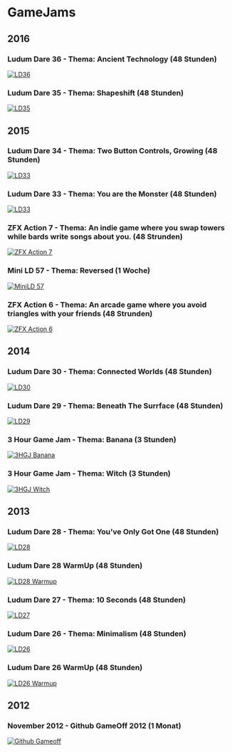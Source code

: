 # GameJams

## 2016

### Ludum Dare 36 - Thema: Ancient Technology (48 Stunden)
[![LD36](img/ld36.jpg)](https://kayzgames.github.io/ld36/)

### Ludum Dare 35 - Thema: Shapeshift (48 Stunden)
[![LD35](img/ld35.jpg)](https://isowosi.github.io/shapeocalypse/)

## 2015

### Ludum Dare 34 - Thema: Two Button Controls, Growing (48 Stunden)
[![LD33](img/ld34.jpg)](https://kayzgames.itch.io/damacreat)

### Ludum Dare 33 - Thema: You are the Monster (48 Stunden)
[![LD33](img/ld33.jpg)](http://kayzgames.github.io/ld33/)

### ZFX Action 7 - Thema: An indie game where you swap towers while bards write songs about you. (48 Strunden)
[![ZFX Action 7](img/zfxaction7.jpg)](http://kayzgames.github.io/zfx_action_7/)

### Mini LD 57 - Thema: Reversed (1 Woche)
[![MiniLD 57](img/minild57.jpg)](http://kayzgames.github.io/minild57/)

### ZFX Action 6 - Thema: An arcade game where you avoid triangles with your friends (48 Strunden)
[![ZFX Action 6](img/zfxaction6.jpg)](http://kayzgames.github.io/zfx_action_6/) 

## 2014

### Ludum Dare 30 - Thema: Connected Worlds (48 Stunden)
[![LD30](img/ld30.jpg)](http://denniskaselow.github.io/ld30/pc/)

### Ludum Dare 29 - Thema: Beneath The Surrface (48 Stunden)
[![LD29](img/ld29.jpg)](http://denniskaselow.github.io/ld29_beneath_the_surface/pc/)

### 3 Hour Game Jam - Thema: Banana (3 Stunden)
[![3HGJ Banana](img/3hgjbanana.jpg)](https://denniskaselow.github.io/3hgj_banana/3hgj_banana.html)

### 3 Hour Game Jam - Thema: Witch (3 Stunden)
[![3HGJ Witch](img/3hgjwitch.jpg)](https://denniskaselow.github.io/3hgj_witch/3hgj_witch.html)

## 2013

### Ludum Dare 28 - Thema: You've Only Got One (48 Stunden)
[![LD28](img/ld28.jpg)](http://kayzgames.github.io/ld28/)

### Ludum Dare 28 WarmUp (48 Stunden)
[![LD28 Warmup](img/ld28warmup.jpg)](http://kayzgames.github.io/ld28_warmup/ld28_warmup.html)

### Ludum Dare 27 - Thema: 10 Seconds (48 Stunden)
[![LD27](img/ld27.jpg)](http://kayzgames.github.io/ld27/ld27.html)

### Ludum Dare 26 - Thema: Minimalism (48 Stunden)
[![LD26](img/ld26.jpg)](http://kayzgames.github.io/ld26_minimalism/ld26_minimalism.html)

### Ludum Dare 26 WarmUp (48 Stunden)
[![LD26 Warmup](img/ld26warmup.jpg)](http://kayzgames.github.io/ld26_warmup/ld26_warmup.html)

## 2012


### November 2012 - Github GameOff 2012 (1 Monat)
[![Github Gameoff](img/gameoff2012.jpg)](http://denniskaselow.github.io/game-off-2012/spaceoff.html)
